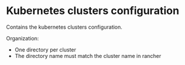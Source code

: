 # Kubernetes clusters configuration

Contains the kubernetes clusters configuration.

Organization:
- One directory per cluster
- The directory name must match the cluster name in rancher
